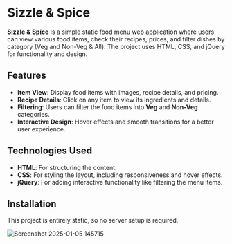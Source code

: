 # Sizzle & Spice

**Sizzle & Spice** is a simple static food menu web application where users can view various food items, check their recipes, prices, and filter dishes by category (Veg and Non-Veg & All).
The project uses HTML, CSS, and jQuery for functionality and design.

## Features
- **Item View**: Display food items with images, recipe details, and pricing.
- **Recipe Details**: Click on any item to view its ingredients and details.
- **Filtering**: Users can filter the food items into **Veg** and **Non-Veg** categories.
- **Interactive Design**: Hover effects and smooth transitions for a better user experience.

## Technologies Used
- **HTML**: For structuring the content.
- **CSS**: For styling the layout, including responsiveness and hover effects.
- **jQuery**: For adding interactive functionality like filtering the menu items.

## Installation
This project is entirely static, so no server setup is required.



![Screenshot 2025-01-05 145715](https://github.com/user-attachments/assets/4c71fd40-0978-4071-a590-e62bb7b3437e)
